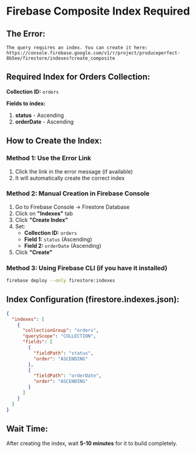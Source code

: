# Firebase Composite Index Required

## The Error:
```
The query requires an index. You can create it here:
https://console.firebase.google.com/v1/r/project/produceperfect-8b5ee/firestore/indexes?create_composite
```

## Required Index for Orders Collection:

**Collection ID:** `orders`

**Fields to index:**
1. **status** - Ascending
2. **orderDate** - Ascending

## How to Create the Index:

### Method 1: Use the Error Link
1. Click the link in the error message (if available)
2. It will automatically create the correct index

### Method 2: Manual Creation in Firebase Console
1. Go to Firebase Console → Firestore Database
2. Click on **"Indexes"** tab
3. Click **"Create Index"**
4. Set:
   - **Collection ID:** `orders`
   - **Field 1:** `status` (Ascending)
   - **Field 2:** `orderDate` (Ascending)
5. Click **"Create"**

### Method 3: Using Firebase CLI (if you have it installed)
```bash
firebase deploy --only firestore:indexes
```

## Index Configuration (firestore.indexes.json):
```json
{
  "indexes": [
    {
      "collectionGroup": "orders",
      "queryScope": "COLLECTION",
      "fields": [
        {
          "fieldPath": "status",
          "order": "ASCENDING"
        },
        {
          "fieldPath": "orderDate",
          "order": "ASCENDING"
        }
      ]
    }
  ]
}
```

## Wait Time:
After creating the index, wait **5-10 minutes** for it to build completely.
